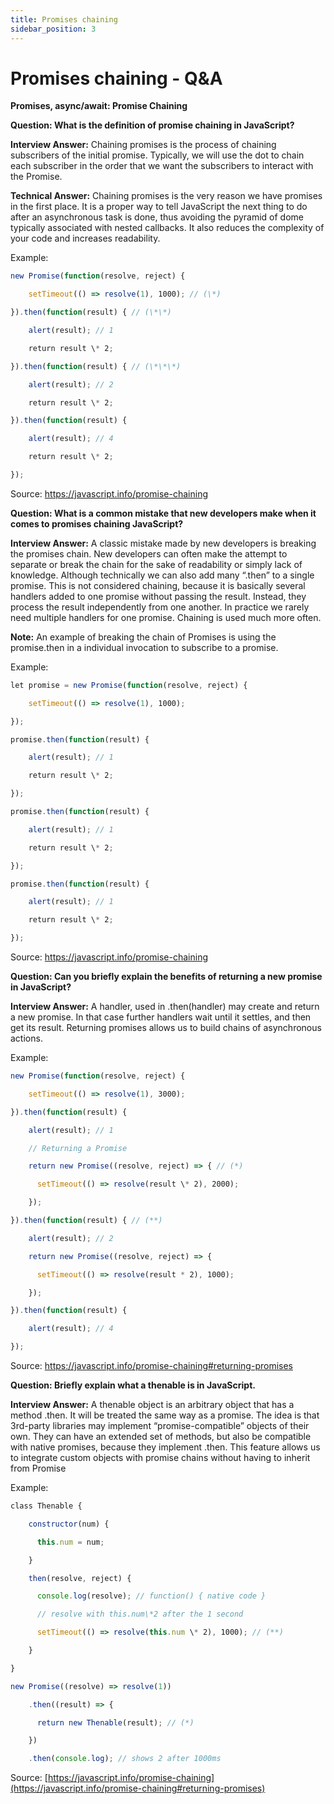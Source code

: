 ```yaml
---
title: Promises chaining
sidebar_position: 3
---
```


# Promises chaining - Q&A

**Promises, async/await: Promise Chaining**

**Question: What is the definition of promise chaining in JavaScript?**

**Interview Answer:** Chaining promises is the process of chaining subscribers of the initial promise. Typically, we will use the dot to chain each subscriber in the order that we want the subscribers to interact with the Promise.

**Technical Answer:** Chaining promises is the very reason we have promises in the first place. It is a proper way to tell JavaScript the next thing to do after an asynchronous task is done, thus avoiding the pyramid of dome typically associated with nested callbacks. It also reduces the complexity of your code and increases readability.

Example:

```js
new Promise(function(resolve, reject) {

    setTimeout(() => resolve(1), 1000); // (\*)

}).then(function(result) { // (\*\*)

    alert(result); // 1

    return result \* 2;

}).then(function(result) { // (\*\*\*)

    alert(result); // 2

    return result \* 2;

}).then(function(result) {

    alert(result); // 4

    return result \* 2;

});
```

Source: <https://javascript.info/promise-chaining>

**Question: What is a common mistake that new developers make when it comes to promises chaining JavaScript?**

**Interview Answer:** A classic mistake made by new developers is breaking the promises chain. New developers can often make the attempt to separate or break the chain for the sake of readability or simply lack of knowledge. Although technically we can also add many “.then” to a single promise. This is not considered chaining, because it is basically several handlers added to one promise without passing the result. Instead, they process the result independently from one another. In practice we rarely need multiple handlers for one promise. Chaining is used much more often.

**Note:** An example of breaking the chain of Promises is using the promise.then in a individual invocation to subscribe to a promise.

Example:

```js
let promise = new Promise(function(resolve, reject) {

    setTimeout(() => resolve(1), 1000);

});

promise.then(function(result) {

    alert(result); // 1

    return result \* 2;

});

promise.then(function(result) {

    alert(result); // 1

    return result \* 2;

});

promise.then(function(result) {

    alert(result); // 1

    return result \* 2;

});
```

Source: <https://javascript.info/promise-chaining>

**Question: Can you briefly explain the benefits of returning a new promise in JavaScript?**

**Interview Answer:** A handler, used in .then(handler) may create and return a new promise. In that case further handlers wait until it settles, and then get its result. Returning promises allows us to build chains of asynchronous actions.

Example:

```js
new Promise(function(resolve, reject) {

    setTimeout(() => resolve(1), 3000);

}).then(function(result) {

    alert(result); // 1

    // Returning a Promise

    return new Promise((resolve, reject) => { // (*)

      setTimeout(() => resolve(result \* 2), 2000);

    });

}).then(function(result) { // (**)

    alert(result); // 2

    return new Promise((resolve, reject) => {

      setTimeout(() => resolve(result * 2), 1000);

    });

}).then(function(result) {

    alert(result); // 4

});
```

Source: <https://javascript.info/promise-chaining#returning-promises>

**Question: Briefly explain what a thenable is in JavaScript.**

**Interview Answer:** A thenable object is an arbitrary object that has a method .then. It will be treated the same way as a promise. The idea is that 3rd-party libraries may implement “promise-compatible” objects of their own. They can have an extended set of methods, but also be compatible with native promises, because they implement .then. This feature allows us to integrate custom objects with promise chains without having to inherit from Promise

Example:

```js
class Thenable {

    constructor(num) {

      this.num = num;

    }

    then(resolve, reject) {

      console.log(resolve); // function() { native code }

      // resolve with this.num\*2 after the 1 second

      setTimeout(() => resolve(this.num \* 2), 1000); // (**)

    }

}

new Promise((resolve) => resolve(1))

    .then((result) => {

      return new Thenable(result); // (*)

    })

    .then(console.log); // shows 2 after 1000ms
```

Source: [https://javascript.info/promise-chaining](https://javascript.info/promise-chaining#returning-promises)
